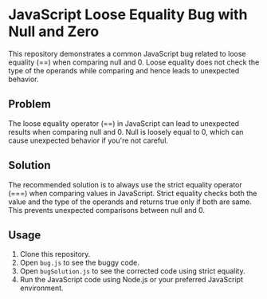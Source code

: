 # JavaScript Loose Equality Bug with Null and Zero

This repository demonstrates a common JavaScript bug related to loose equality (==) when comparing null and 0.  Loose equality does not check the type of the operands while comparing and hence leads to unexpected behavior.

## Problem
The loose equality operator (==) in JavaScript can lead to unexpected results when comparing null and 0.  Null is loosely equal to 0, which can cause unexpected behavior if you're not careful.

## Solution
The recommended solution is to always use the strict equality operator (===) when comparing values in JavaScript. Strict equality checks both the value and the type of the operands and returns true only if both are same.  This prevents unexpected comparisons between null and 0.

## Usage
1. Clone this repository.
2. Open `bug.js` to see the buggy code.
3. Open `bugSolution.js` to see the corrected code using strict equality.
4. Run the JavaScript code using Node.js or your preferred JavaScript environment.